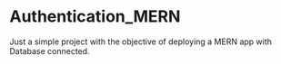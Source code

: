 # Authentication_MERN
Just a simple project with the objective of deploying a MERN app with Database connected.
